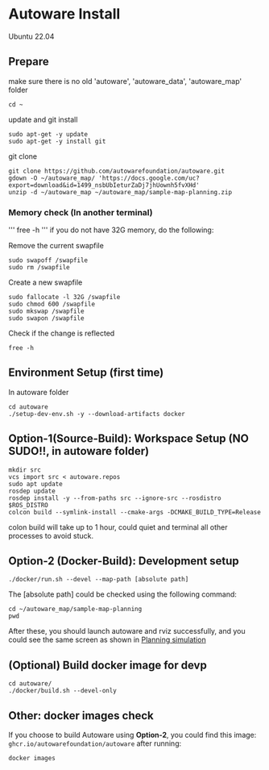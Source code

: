 # Autoware Install
Ubuntu 22.04

## Prepare
make sure there is no old 'autoware', 'autoware_data', 'autoware_map' folder
```
cd ~
```
update and git install
```
sudo apt-get -y update
sudo apt-get -y install git
```
git clone
```
git clone https://github.com/autowarefoundation/autoware.git
gdown -O ~/autoware_map/ 'https://docs.google.com/uc?export=download&id=1499_nsbUbIeturZaDj7jhUownh5fvXHd'
unzip -d ~/autoware_map ~/autoware_map/sample-map-planning.zip
```
### Memory check (In another terminal)
'''
free -h
'''
if you do not have 32G memory, do the following:

Remove the current swapfile
```
sudo swapoff /swapfile
sudo rm /swapfile
```
Create a new swapfile
```
sudo fallocate -l 32G /swapfile
sudo chmod 600 /swapfile
sudo mkswap /swapfile
sudo swapon /swapfile
```
Check if the change is reflected
```
free -h
```
## Environment Setup (first time)
In autoware folder
```
cd autoware
./setup-dev-env.sh -y --download-artifacts docker
```
## Option-1(Source-Build): Workspace Setup (NO SUDO!!, in autoware folder)
```
mkdir src
vcs import src < autoware.repos
sudo apt update
rosdep update
rosdep install -y --from-paths src --ignore-src --rosdistro $ROS_DISTRO
colcon build --symlink-install --cmake-args -DCMAKE_BUILD_TYPE=Release
```
colon build will take up to 1 hour, could quiet and terminal all other processes to avoid stuck.
## Option-2 (Docker-Build): Development setup
```
./docker/run.sh --devel --map-path [absolute path]
```
The [absolute path] could be checked using the following command:
```
cd ~/autoware_map/sample-map-planning
pwd
```

After these, you should launch autoware and rviz successfully, and you could see the same screen as shown in [Planning simulation](https://autowarefoundation.github.io/autoware-documentation/main/tutorials/ad-hoc-simulation/planning-simulation/)
## (Optional) Build docker image for devp
```
cd autoware/
./docker/build.sh --devel-only
```
## Other: docker images check
If you choose to build Autoware using **Option-2**, you could find this image: `ghcr.io/autowarefoundation/autoware` after running:
```
docker images
```
